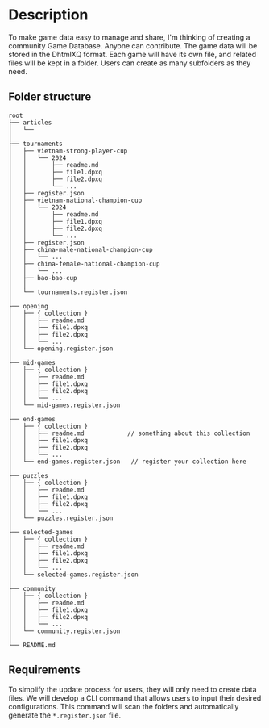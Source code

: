 # Description

To make game data easy to manage and share, I'm thinking of creating a community Game Database. Anyone can contribute. The game data will be stored in the DhtmlXQ format. Each game will have its own file, and related files will be kept in a folder. Users can create as many subfolders as they need.

## Folder structure

```
root
├── articles 
│   └── 
│
├── tournaments
│   ├── vietnam-strong-player-cup
│   │   └── 2024
│   │       ├── readme.md
│   │       ├── file1.dpxq
│   │       ├── file2.dpxq
│   │       └── ...
│   ├── register.json
│   ├── vietnam-national-champion-cup
│   │   └── 2024
│   │       ├── readme.md
│   │       ├── file1.dpxq
│   │       ├── file2.dpxq
│   │       └── ...
│   ├── register.json
│   ├── china-male-national-champion-cup
│   │   └── ...
│   ├── china-female-national-champion-cup
│   │   └── ...
│   ├── bao-bao-cup
│   │
│   └── tournaments.register.json
│
├── opening
│   ├── { collection }
│   │   ├── readme.md
│   │   ├── file1.dpxq
│   │   ├── file2.dpxq
│   │   └── ...
│   └── opening.register.json
│
├── mid-games
│   ├── { collection }
│   │   ├── readme.md
│   │   ├── file1.dpxq
│   │   ├── file2.dpxq
│   │   └── ...
│   └── mid-games.register.json
│
├── end-games
│   ├── { collection }
│   │   ├── readme.md            // something about this collection
│   │   ├── file1.dpxq
│   │   ├── file2.dpxq
│   │   └── ...
│   └── end-games.register.json   // register your collection here
│
├── puzzles
│   ├── { collection }
│   │   ├── readme.md
│   │   ├── file1.dpxq
│   │   ├── file2.dpxq
│   │   └── ...
│   └── puzzles.register.json
│
├── selected-games
│   ├── { collection }
│   │   ├── readme.md
│   │   ├── file1.dpxq
│   │   ├── file2.dpxq
│   │   └── ...
│   └── selected-games.register.json
│
├── community
│   ├── { collection }
│   │   ├── readme.md
│   │   ├── file1.dpxq
│   │   ├── file2.dpxq
│   │   └── ...
│   └── community.register.json
│
└── README.md

```

## Requirements

To simplify the update process for users, they will only need to create data files. We will develop a CLI command that allows users to input their desired configurations. This command will scan the folders and automatically generate the `*.register.json` file.

